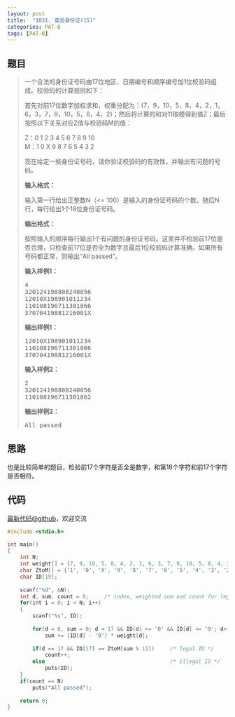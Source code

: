 ```yaml
---
layout: post
title:  "1031. 查验身份证(15)"
categories: PAT-B
tags: [PAT-B]
---
```


## 题目

> <div id="problemContent">
> <p>
> 一个合法的身份证号码由17位地区、日期编号和顺序编号加1位校验码组成。校验码的计算规则如下：
> </p>
> <p>首先对前17位数字加权求和，权重分配为：{7，9，10，5，8，4，2，1，6，3，7，9，10，5，8，4，2}；然后将计算的和对11取模得到值Z；最后按照以下关系对应Z值与校验码M的值：</p>
> <p>
> Z：0 1 2 3 4 5 6 7 8 9 10<br/>
> M：1 0 X 9 8 7 6 5 4 3 2
> </p>
> <p>现在给定一些身份证号码，请你验证校验码的有效性，并输出有问题的号码。</p>
> <p><b>
> 输入格式：
> </b></p>
> <p>
> 输入第一行给出正整数N（&lt;= 100）是输入的身份证号码的个数。随后N行，每行给出1个18位身份证号码。
> </p>
> <p><b>
> 输出格式：
> </b></p>
> <p>
> 按照输入的顺序每行输出1个有问题的身份证号码。这里并不检验前17位是否合理，只检查前17位是否全为数字且最后1位校验码计算准确。如果所有号码都正常，则输出“All passed”。
> </p>
> <b>输入样例1：</b><pre>
> 4
> 320124198808240056
> 12010X198901011234
> 110108196711301866
> 37070419881216001X
> </pre>
> <b>输出样例1：</b><pre>
> 12010X198901011234
> 110108196711301866
> 37070419881216001X
> </pre>
> <b>输入样例2：</b><pre>
> 2
> 320124198808240056
> 110108196711301862
> </pre>
> <b>输出样例2：</b><pre>
> All passed
> </pre>
> </div>

## 思路

也是比较简单的题目，检验前17个字符是否全是数字，和第18个字符和前17个字符是否相符。

## 代码

[最新代码@github](https://github.com/OliverLew/PAT/blob/master/PATBasic/1031.c)，欢迎交流
```c
#include <stdio.h>

int main()
{
    int N;
    int weight[] = {7, 9, 10, 5, 8, 4, 2, 1, 6, 3, 7, 9, 10, 5, 8, 4, 2};
    char ZtoM[] = {'1', '0', 'X', '9', '8', '7', '6', '5', '4', '3', '2'};
    char ID[19];
    
    scanf("%d", &N);
    int d, sum, count = 0;     /* index, weighted sum and count for legal IDs */
    for(int i = 0; i < N; i++)
    {
        scanf("%s", ID);
        
        for(d = 0, sum = 0; d < 17 && ID[d] >= '0' && ID[d] <= '9'; d++)
            sum += (ID[d] - '0') * weight[d];
        
        if(d == 17 && ID[17] == ZtoM[sum % 11])     /* legal ID */
            count++;
        else                                        /* illegal ID */
            puts(ID);
    }
    if(count == N)
        puts("All passed");
    
    return 0;
}

```